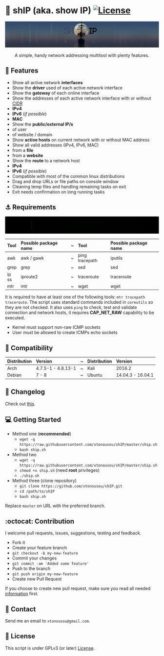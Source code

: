 # :ship: shIP (aka. show IP) [![License](https://img.shields.io/badge/License-GPL%20v3%2B-blue.svg?style=flat-square)](LICENSE.md)
![](imgs/head.png "SAIL!")
<p align="center">
A simple, handy network addressing multitool with plenty features.
</p>

## :ocean: Features

* Show all active network **interfaces**
* Show the **driver** used of each active network interface
* Show the **gateway** of each online interface
* Show the addresses of each active network interface with or without [CIDR](https://en.wikipedia.org/wiki/Classless_Inter-Domain_Routing)
 * **IPv4**
 * **IPv6** (*if possible*)
 * **MAC**
* Show the **public/external IP/s**
 * of user
 * of website / domain
* Show **active hosts** on current network with or without MAC address
* Show all valid addresses (IPv4, IPv6, MAC)
 * from a **file**
 * from a **website**
* Show the **route** to a network host
 * **IPv4**
 * **IPv6** (*if possible*)
* Compatible with most of the common linux distributions
* Drag and drop URLs or file paths on console window
* Cleaning temp files and handling remaining tasks on exit
* Exit needs confirmation on long running tasks

## :anchor: Requirements

![](imgs/bash.gif)

| Tool           | Possible package name | ~ | Tool           | Possible package name |
|:---------------|:----------------------|---|:---------------|:----------------------|
| awk            | awk / gawk            | ~ | ping tracepath | iputils               |
| grep           | grep                  | ~ | sed            | sed                   |
| ip ss          | iproute2              | ~ | traceroute     | traceroute            |
| mtr            | mtr                   | ~ | wget           | wget                  |

It is required to have at least one of the following tools: `mtr tracepath traceroute`.
The script uses standard commands included in `coreutils` so they are not checked.
It also uses `ping` to check, test and validate connection and network hosts, it requires **CAP_NET_RAW** capability to be executed.

* Kernel must support non-raw ICMP sockets
* User must be allowed to create ICMPs echo sockets

## :penguin: Compatibility

| Distribution        | Version            | ~ | Distribution        | Version            |
|:--------------------|:-------------------|:-:|:--------------------|:-------------------|
| Arch                | 4.7.5-1 - 4.8.13-1 | ~ | Kali                | 2016.2             |
| Debian              | 7 - 8              | ~ | Ubuntu              | 14.04.3 - 16.04.1  |

## :page_with_curl: Changelog

Check out [this](CHANGELOG.md).

## :computer: Getting Started

* Method one (**recommended**)
  * `wget -q https://raw.githubusercontent.com/xtonousou/shIP/master/ship.sh`
  * `bash ship.sh`
* Method two
  * `wget -q https://raw.githubusercontent.com/xtonousou/shIP/master/ship.sh`
  * `chmod +x ship.sh` (need **root** privileges)
  * `./ship.sh`
* Method three (clone repository)
  * `git clone https://github.com/xtonousou/shIP.git`
  * `cd /path/to/shIP`
  * `bash ship.sh`

Replace `master` on URL with the preferred branch.

## :octocat: Contribution

I welcome pull requests, issues, suggestions, testing and feedback.

* Fork it
* Create your feature branch
 * `git checkout -b my-new-feature`
* Commit your changes
 * `git commit -am 'Added some feature'`
* Push to the branch
 * `git push origin my-new-feature`
* Create new Pull Request

If you choose to create new pull request, make sure you read all needed [information](.github/PULL_REQUEST_TEMPLATE.md) first.

## :speech_balloon: Contact

Send me an email to `xtonousou@gmail.com`.

## :scroll: License

This script is under GPLv3 (or later) [License](LICENSE.md).
